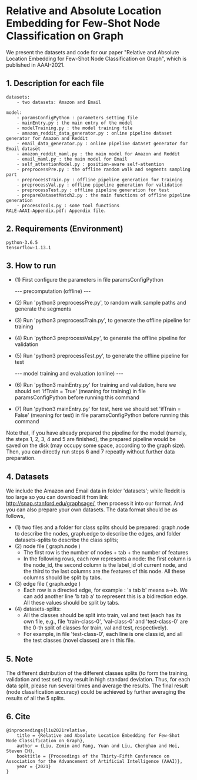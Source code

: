 
# Relative and Absolute Location Embedding for Few-Shot Node Classification on Graph

We present the datasets and code for our paper "Relative and Absolute Location Embedding for Few-Shot Node Classification on Graph", which is published in AAAI-2021.


## 1. Description for each file
		
	datasets:
		- two datasets: Amazon and Email

	model:
		- paramsConfigPython : parameters setting file
		- mainEntry.py : the main entry of the model
		- modelTraining.py : the model training file 
		- amazon_reddit_data_generator.py : online pipeline dataset generator for Amazon and Reddit
		- email_data_generator.py : online pipeline dataset generator for Email dataset
		- amazon_reddit_maml.py : the main model for Amazon and Reddit
		- email_maml.py : the main model for Email
		- self_attentionModel.py : position-aware self-attention
		- preprocessPre.py : the offline random walk and segments sampling part
		- preprocessTrain.py : offline pipeline generation for training
		- preprocessVal.py : offline pipeline generation for validation
		- preprocessTest.py : offline pipeline generation for test
		- prepareDatasetMatch2.py : the main functions of offline pipeline generation
		- processTools.py : some tool functions
	RALE-AAAI-Appendix.pdf: Appendix file.
		
## 2. Requirements (Environment)
	python-3.6.5
	tensorflow-1.13.1


## 3. How to run
- (1) First configure the parameters in file paramsConfigPython
	
	--- precomputation (offline) ---
- (2) Run 'python3 preprocessPre.py', to random walk sample paths and generate the segments
- (3) Run 'python3 preprocessTrain.py', to generate the offline pipeline for training
- (4) Run 'python3 preprocessVal.py', to generate the offline pipeline for validation
- (5) Run 'python3 preprocessTest.py', to generate the offline pipeline for test
	
	--- model training and evaluation (online) ---
- (6) Run 'python3 mainEntry.py' for training and validation, here we should set 'ifTrain = True' (meaning for training) in file paramsConfigPython before running this command
- (7) Run 'python3 mainEntry.py' for test, here we should set 'ifTrain = False' (meaning for test) in file paramsConfigPython before running this command

Note that, if you have already prepared the pipeline for the model (namely, the steps 1, 2, 3, 4 and 5 are finished), the prepared pipeline would be saved on the disk (may occupy some space, according to the graph size). Then, you can directly run steps 6 and 7 repeatly without further data preparation.
	

## 4. Datasets

We include the Amazon and Email data in folder 'datasets'; while Reddit is too large so you can download it from link http://snap.stanford.edu/graphsage/, then process it into our format.
And you can also prepare your own datasets. The data format should be as follows,
- (1) two files and a folder for class splits should be prepared: graph.node to describe the nodes, graph.edge to describe the edges, and folder datasets-splits to describe the class splits;
- (2) node file ( graph.node )
	- The first row is the number of nodes + tab + the number of features
	- In the following rows, each row represents a node: the first column is the node_id, the second column is the label_id of current node, and the third to the last columns are the features of this node. All these columns should be split by tabs.
- (3) edge file ( graph.edge )
	- Each row is a directed edge, for example : 'a tab b' means a->b. We can add another line 'b tab a' to represent this is a bidirection edge. All these values should be split by tabs.
- (4) datasets-splits:
	- All the classes should be split into train, val and test (each has its own file, e.g., file 'train-class-0', 'val-class-0' and 'test-class-0' are the 0-th split of classes for train, val and test, respectively). 
	- For example, in file 'test-class-0', each line is one class id, and all the test classes (novel classes) are in this file.

## 5. Note
The different distribution of the different classes splits (to form the training, validation and test set) may result in high standard deviation. Thus, for each data split, please run several times and average the results. The final result (node classification accuracy) could be achieved by further averaging the results of all the 5 splits.


## 6. Cite
	@inproceedings{liu2021relative,
		title = {Relative and Absolute Location Embedding for Few-Shot Node Classification on Graph},
		author = {Liu, Zemin and Fang, Yuan and Liu, Chenghao and Hoi, Steven CH},
		booktitle = {Proceedings of the Thirty-Fifth Conference on Association for the Advancement of Artificial Intelligence (AAAI)},
		year = {2021}
	}
